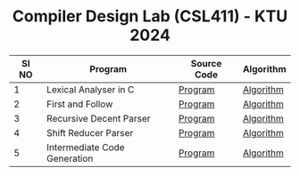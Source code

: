 <h1 align="center">
Compiler Design Lab (CSL411) - KTU 2024
</h1>

<div align="center">
  
  | SI NO | Program                   | Source Code                                        | Algorithm                                     |
|-------|-------------------------|-----------------------------------------------------|-----------------------------------------------------|
| 1     | Lexical Analyser in C    | [Program](Lexical%20Analyser/lexicalAnalyser.c)   | [Algorithm](Lexical%20Analyser/algo.md)     |
| 2     |First and Follow   | [Program](First%20and%20Follow/FirstandFollow.c)   | [Algorithm](First%20and%20Follow/algo.md)     |
| 3     |Recursive Decent Parser  | [Program](Recursive%20Descent%20Parser/rdp.c)   | [Algorithm](Recursive%20Descent%20Parser/algo.md)     |
| 4     |Shift Reducer Parser  | [Program](Shift%20Reduce%20Parser/srp.c)   | [Algorithm](Shift%20Reduce%20Parser/algo.md)     |
| 5     |Intermediate Code Generation  | [Program](Intermediate%20Code%20Generation/icg.c)   | [Algorithm](Intermediate%20Code%20Generation/algo.md)     |
</div>
